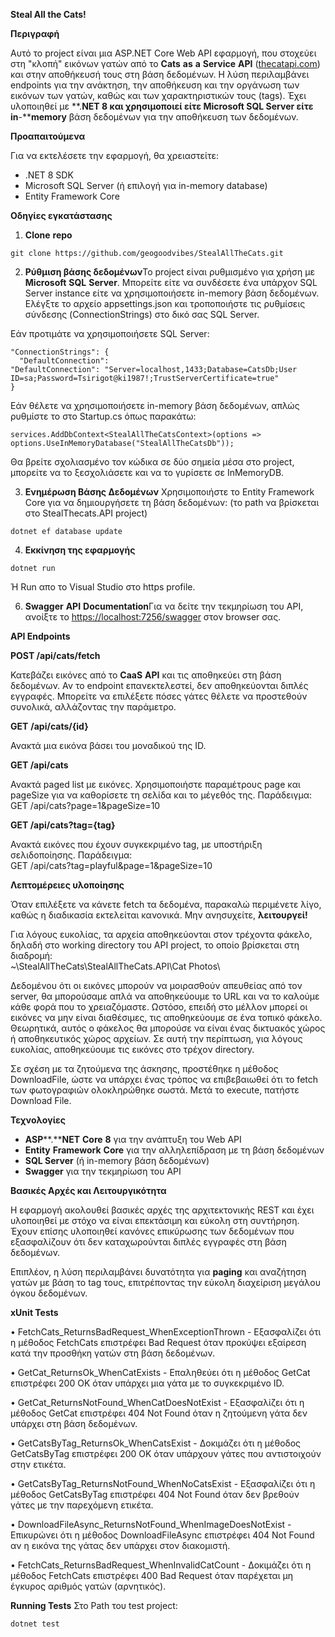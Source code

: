 **Steal All the Cats!**

**Περιγραφή**

Αυτό το project είναι μια ASP.NET  Core  Web  API εφαρμογή, που στοχεύει στη "κλοπή" εικόνων γατών από το **Cats**  **as**  **a**  **Service**  **API** ([thecatapi.com](https://thecatapi.com/)) και στην αποθήκευσή τους στη βάση δεδομένων. Η λύση περιλαμβάνει endpoints για την ανάκτηση, την αποθήκευση και την οργάνωση των εικόνων των γατών, καθώς και των χαρακτηριστικών τους (tags). Έχει υλοποιηθεί με **.****NET** **8** και χρησιμοποιεί είτε **Microsoft**  **SQL**  **Server** είτε **in****-****memory** βάση δεδομένων για την αποθήκευση των δεδομένων.

**Προαπαιτούμενα**

Για να εκτελέσετε την εφαρμογή, θα χρειαστείτε:

-   .NET 8 SDK
-   Microsoft SQL Server (ή επιλογή για in-memory database)
-   Entity Framework Core

**Οδηγίες εγκατάστασης**

1.  **Clone**  **repo**

```git clone https://github.com/geogoodvibes/StealAllTheCats.git```

2.  **Ρύθμιση βάσης δεδομένων**Το project είναι ρυθμισμένο για χρήση με **Microsoft**  **SQL**  **Server**. Μπορείτε είτε να συνδέσετε ένα υπάρχον SQL  Server  instance είτε να χρησιμοποιήσετε in-memory βάση δεδομένων. Ελέγξτε το αρχείο appsettings.json και τροποποιήστε τις ρυθμίσεις σύνδεσης (ConnectionStrings) στο δικό σας SQL  Server.

Εάν προτιμάτε να χρησιμοποιήσετε SQL  Server:

```
"ConnectionStrings": {
  "DefaultConnection":     
"DefaultConnection": "Server=localhost,1433;Database=CatsDb;User ID=sa;Password=Tsirigot@ki1987!;TrustServerCertificate=true"
}
```

Εάν θέλετε να χρησιμοποιήσετε in-memory βάση δεδομένων, απλώς ρυθμίστε το στο Startup.cs όπως παρακάτω:

```services.AddDbContext<StealAllTheCatsContext>(options => options.UseInMemoryDatabase("StealAllTheCatsDb"));```

Θα βρείτε σχολιασμένο τον κώδικα σε δύο σημεία μέσα στο project, μπορείτε να το ξεσχολιάσετε και να το γυρίσετε σε InMemoryDB.

3.  **Ενημέρωση Βάσης Δεδομένων** Χρησιμοποιήστε το Entity  Framework  Core για να δημιουργήσετε τη βάση δεδομένων: (το path να βρίσκεται στο StealThecats.API  project)

```dotnet ef database update```

4.  **Εκκίνηση της εφαρμογής**

```dotnet run```

Ή Run απο το Visual Studio στο https profile.

6.  **Swagger**  **API**  **Documentation**Για να δείτε την τεκμηρίωση του API, ανοίξτε το [https://localhost:7256/swagger](https://localhost:7256/swagger) στον browser σας.

**API Endpoints**

**POST /api/cats/fetch**

Κατεβάζει εικόνες από το **CaaS**  **API** και τις αποθηκεύει στη βάση δεδομένων. Αν το endpoint επανεκτελεστεί, δεν αποθηκεύονται διπλές εγγραφές. Μπορείτε να επιλέξετε πόσες γάτες θέλετε να προστεθούν συνολικά, αλλάζοντας την παράμετρο.

**GET** **/****api****/****cats****/{****id****}**

Ανακτά μια εικόνα βάσει του μοναδικού της ID.

**GET /api/cats**

Ανακτά paged  list με εικόνες. Χρησιμοποιήστε παραμέτρους page και pageSize για να καθορίσετε τη σελίδα και το μέγεθός της. Παράδειγμα:  
GET /api/cats?page=1&pageSize=10

**GET /api/cats?tag={tag}**

Ανακτά εικόνες που έχουν συγκεκριμένο tag, με υποστήριξη σελιδοποίησης. Παράδειγμα:  
GET /api/cats?tag=playful&page=1&pageSize=10

**Λεπτομέρειες υλοποίησης**

Όταν επιλέξετε να κάνετε fetch τα δεδομένα, παρακαλώ περιμένετε λίγο, καθώς η διαδικασία εκτελείται κανονικά. Μην ανησυχείτε, **λειτουργεί!**

Για λόγους ευκολίας, τα αρχεία αποθηκεύονται στον τρέχοντα φάκελο, δηλαδή στο working  directory του API  project, το οποίο βρίσκεται στη διαδρομή:  
~\StealAllTheCats\StealAllTheCats.API\Cat  Photos\

Δεδομένου ότι οι εικόνες μπορούν να μοιρασθούν απευθείας από τον server, θα μπορούσαμε απλά να αποθηκεύουμε το URL και να το καλούμε κάθε φορά που το χρειαζόμαστε. Ωστόσο, επειδή στο μέλλον μπορεί οι εικόνες να μην είναι διαθέσιμες, τις αποθηκεύουμε σε ένα τοπικό φάκελο. Θεωρητικά, αυτός ο φάκελος θα μπορούσε να είναι ένας δικτυακός χώρος ή αποθηκευτικός χώρος αρχείων. Σε αυτή την περίπτωση, για λόγους ευκολίας, αποθηκεύουμε τις εικόνες στο τρέχον directory.

Σε σχέση με τα ζητούμενα της άσκησης, προστέθηκε η μέθοδος DownloadFile, ώστε να υπάρχει ένας τρόπος να επιβεβαιωθεί ότι το fetch των φωτογραφιών ολοκληρώθηκε σωστά. Μετά το execute, πατήστε Download File.

**Τεχνολογίες**

-   **ASP****.****NET**  **Core** **8** για την ανάπτυξη του Web  API
-   **Entity**  **Framework**  **Core** για την αλληλεπίδραση με τη βάση δεδομένων
-   **SQL Server** (ή in-memory βάση δεδομένων)
-   **Swagger** για την τεκμηρίωση του API

**Βασικές Αρχές και Λειτουργικότητα**

Η εφαρμογή ακολουθεί βασικές αρχές της αρχιτεκτονικής REST και έχει υλοποιηθεί με στόχο να είναι επεκτάσιμη και εύκολη στη συντήρηση. Έχουν επίσης υλοποιηθεί κανόνες επικύρωσης των δεδομένων που εξασφαλίζουν ότι δεν καταχωρούνται διπλές εγγραφές στη βάση δεδομένων.

Επιπλέον, η λύση περιλαμβάνει δυνατότητα για **paging** και αναζήτηση γατών με βάση το tag τους, επιτρέποντας την εύκολη διαχείριση μεγάλου όγκου δεδομένων.

**xUnit Tests**

• FetchCats_ReturnsBadRequest_WhenExceptionThrown - Εξασφαλίζει ότι η μέθοδος FetchCats επιστρέφει Bad Request όταν προκύψει εξαίρεση κατά την προσθήκη γατών στη βάση δεδομένων.

• GetCat_ReturnsOk_WhenCatExists - Επαληθεύει ότι η μέθοδος GetCat επιστρέφει 200 OK όταν υπάρχει μια γάτα με το συγκεκριμένο ID.

• GetCat_ReturnsNotFound_WhenCatDoesNotExist - Εξασφαλίζει ότι η μέθοδος GetCat επιστρέφει 404 Not Found όταν η ζητούμενη γάτα δεν υπάρχει στη βάση δεδομένων.

• GetCatsByTag_ReturnsOk_WhenCatsExist - Δοκιμάζει ότι η μέθοδος GetCatsByTag επιστρέφει 200 OK όταν υπάρχουν γάτες που αντιστοιχούν στην ετικέτα.

• GetCatsByTag_ReturnsNotFound_WhenNoCatsExist - Εξασφαλίζει ότι η μέθοδος GetCatsByTag επιστρέφει 404 Not Found όταν δεν βρεθούν γάτες με την παρεχόμενη ετικέτα.

• DownloadFileAsync_ReturnsNotFound_WhenImageDoesNotExist - Επικυρώνει ότι η μέθοδος DownloadFileAsync επιστρέφει 404 Not Found αν η εικόνα της γάτας δεν υπάρχει στον διακομιστή.

• FetchCats_ReturnsBadRequest_WhenInvalidCatCount - Δοκιμάζει ότι η μέθοδος FetchCats επιστρέφει 400 Bad Request όταν παρέχεται μη έγκυρος αριθμός γατών (αρνητικός).


**Running Tests**
Στο Path του test project:

```dotnet test```

